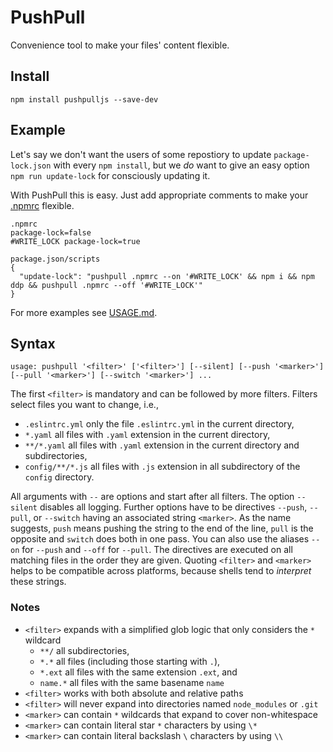 # PushPull
Convenience tool to make your files' content flexible.

## Install
```
npm install pushpulljs --save-dev
```

## Example
Let's say we don't want the users of some repostiory to update `package-lock.json` with every `npm install`, but we _do_ want to give an easy option `npm run update-lock` for consciously updating it.

With PushPull this is easy. Just add appropriate comments to make your [.npmrc](./.npmrc) flexible.
```
.npmrc
package-lock=false
#WRITE_LOCK package-lock=true

package.json/scripts
{
  "update-lock": "pushpull .npmrc --on '#WRITE_LOCK' && npm i && npm ddp && pushpull .npmrc --off '#WRITE_LOCK'"
}
```

For more examples see [USAGE.md](./USAGE.md).

## Syntax
```
usage: pushpull '<filter>' ['<filter>'] [--silent] [--push '<marker>'] [--pull '<marker>'] [--switch '<marker>'] ...
```
The first `<filter>` is mandatory and can be followed by more filters. Filters select files you want to change, i.e., 
* `.eslintrc.yml` only the file `.eslintrc.yml` in the current directory,
* `*.yaml` all files with `.yaml` extension in the current directory,
* `**/*.yaml` all files with `.yaml` extension in the current directory and subdirectories,
* `config/**/*.js` all files with `.js` extension in all subdirectory of the `config` directory.

All arguments with `--` are options and start after all filters. The option `--silent` disables all logging. Further options have to be directives `--push`, `--pull`, or `--switch` having an associated string `<marker>`. As the name suggests, `push` means pushing the string to the end of the line, `pull` is the opposite and `switch` does both in one pass. You can also use the aliases `--on` for `--push` and `--off` for `--pull`. The directives are executed on all matching files in the order they are given. Quoting `<filter>` and `<marker>` helps to be compatible across platforms, because shells tend to _interpret_ these strings.

### Notes
* `<filter>` expands with a simplified glob logic that only considers the `*` wildcard
  * `**/` all subdirectories,
  * `*.*` all files (including those starting with `.`),
  * `*.ext` all files with the same extension `.ext`, and
  * `name.*` all files with the same basename `name`
* `<filter>` works with both absolute and relative paths
* `<filter>` will never expand into directories named `node_modules` or `.git`
* `<marker>` can contain `*` wildcards that expand to cover non-whitespace
* `<marker>` can contain literal star `*` characters by using `\*`
* `<marker>` can contain literal backslash `\` characters by using `\\`
